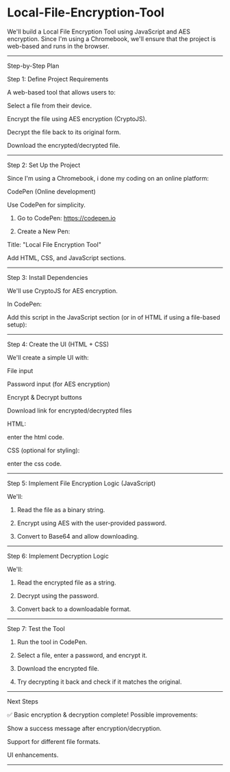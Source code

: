 # Local-File-Encryption-Tool

We'll build a Local File Encryption Tool using JavaScript and AES encryption. Since I'm using a Chromebook, we'll ensure that the project is web-based and runs in the browser.


---

Step-by-Step Plan

Step 1: Define Project Requirements

A web-based tool that allows users to:

Select a file from their device.

Encrypt the file using AES encryption (CryptoJS).

Decrypt the file back to its original form.

Download the encrypted/decrypted file.




---

Step 2: Set Up the Project

Since I'm using a Chromebook, i done my coding on an online platform:

CodePen (Online development)


Use CodePen for simplicity.

1. Go to CodePen: https://codepen.io


2. Create a New Pen:

Title: "Local File Encryption Tool"

Add HTML, CSS, and JavaScript sections.





---

Step 3: Install Dependencies

We'll use CryptoJS for AES encryption.

In CodePen:

Add this script in the JavaScript section (or in <head> of HTML if using a file-based setup):

<script src="https://cdnjs.cloudflare.com/ajax/libs/crypto-js/4.1.1/crypto-js.min.js"></script>



---

Step 4: Create the UI (HTML + CSS)

We'll create a simple UI with:

File input

Password input (for AES encryption)

Encrypt & Decrypt buttons

Download link for encrypted/decrypted files


HTML:

enter the html code.

CSS (optional for styling):

enter the css code.

---

Step 5: Implement File Encryption Logic (JavaScript)

We'll:

1. Read the file as a binary string.


2. Encrypt using AES with the user-provided password.


3. Convert to Base64 and allow downloading.




---

Step 6: Implement Decryption Logic

We'll:

1. Read the encrypted file as a string.


2. Decrypt using the password.


3. Convert back to a downloadable format.


---

Step 7: Test the Tool

1. Run the tool in CodePen.


2. Select a file, enter a password, and encrypt it.


3. Download the encrypted file.


4. Try decrypting it back and check if it matches the original.




---

Next Steps

✅ Basic encryption & decryption complete!
Possible improvements:

Show a success message after encryption/decryption.

Support for different file formats.

UI enhancements.

---
